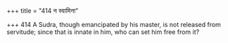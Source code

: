 +++
title = "414 न स्वामिना"

+++
414	A Sudra, though emancipated by his master, is not released from servitude; since that is innate in him, who can set him free from it?